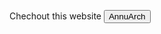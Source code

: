 Chechout this website <a href="https://annapurna-architect.herokuapp.com/"><button>AnnuArch</button></a>
